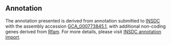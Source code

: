 

Annotation
----------

The annotation presented is derived from annotation submitted to
[INSDC](http://www.insdc.org) with the assembly accession
[GCA\_000773845.1](http://www.ebi.ac.uk/ena/data/view/GCA_000773845.1),
with additional non-coding genes derived from
[Rfam](http://rfam.xfam.org/). For more details, please visit [INSDC
annotation
import](http://ensemblgenomes.org/info/data/insdc_annotation).
